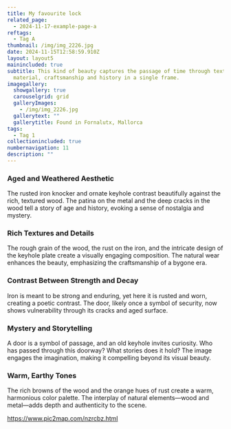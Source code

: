 ```yaml
---
title: My favourite lock
related_page:
  - 2024-11-17-example-page-a
reftags:
  - Tag A
thumbnail: /img/img_2226.jpg
date: 2024-11-15T12:58:59.910Z
layout: layout5
mainincluded: true
subtitle: This kind of beauty captures the passage of time through texture,
  material, craftsmanship and history in a single frame.
imagegallery:
  showgallery: true
  carouselgrid: grid
  galleryImages:
    - /img/img_2226.jpg
  gallerytext: ""
  gallerytitle: Found in Fornalutx, Mallorca
tags:
  - Tag 1
collectionincluded: true
numbernavigation: 11
description: ""
---
```

### **Aged and Weathered Aesthetic**

The rusted iron knocker and ornate keyhole contrast beautifully against the rich, textured wood. The patina on the metal and the deep cracks in the wood tell a story of age and history, evoking a sense of nostalgia and mystery.

### **Rich Textures and Details**

The rough grain of the wood, the rust on the iron, and the intricate design of the keyhole plate create a visually engaging composition. The natural wear enhances the beauty, emphasizing the craftsmanship of a bygone era.

### **Contrast Between Strength and Decay**

Iron is meant to be strong and enduring, yet here it is rusted and worn, creating a poetic contrast. The door, likely once a symbol of security, now shows vulnerability through its cracks and aged surface.

### **Mystery and Storytelling**

A door is a symbol of passage, and an old keyhole invites curiosity. Who has passed through this doorway? What stories does it hold? The image engages the imagination, making it compelling beyond its visual beauty.

### **Warm, Earthy Tones**

The rich browns of the wood and the orange hues of rust create a warm, harmonious color palette. The interplay of natural elements—wood and metal—adds depth and authenticity to the scene.



<https://www.pic2map.com/nzrcbz.html>